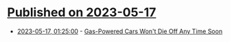 # [Published on 2023-05-17](index.md)

* [2023-05-17, 01:25:00](https://tech.slashdot.org/story/23/05/16/2114214/gas-powered-cars-wont-die-off-any-time-soon?utm_source=rss1.0mainlinkanon&utm_medium=feed) - [Gas-Powered Cars Won't Die Off Any Time Soon](https://tech.slashdot.org/story/23/05/16/2114214/gas-powered-cars-wont-die-off-any-time-soon?utm_source=rss1.0mainlinkanon&utm_medium=feed)
